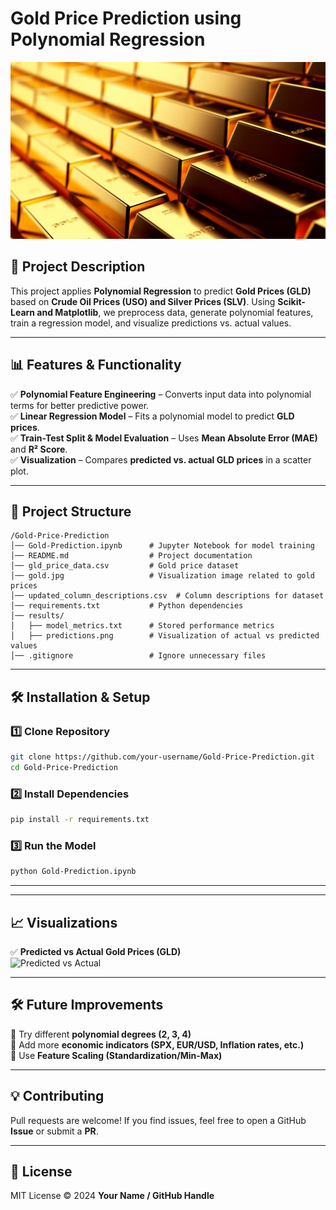 # **Gold Price Prediction using Polynomial Regression**
![gold](gold.jpg)


## **📜 Project Description**  
This project applies **Polynomial Regression** to predict **Gold Prices (GLD)** based on **Crude Oil Prices (USO) and Silver Prices (SLV)**. Using **Scikit-Learn and Matplotlib**, we preprocess data, generate polynomial features, train a regression model, and visualize predictions vs. actual values.

---

## **📊 Features & Functionality**  
✅ **Polynomial Feature Engineering** – Converts input data into polynomial terms for better predictive power.  
✅ **Linear Regression Model** – Fits a polynomial model to predict **GLD prices**.  
✅ **Train-Test Split & Model Evaluation** – Uses **Mean Absolute Error (MAE)** and **R² Score**.  
✅ **Visualization** – Compares **predicted vs. actual GLD prices** in a scatter plot.

---

## **📁 Project Structure**  
```
/Gold-Price-Prediction
│── Gold-Prediction.ipynb      # Jupyter Notebook for model training
│── README.md                  # Project documentation
│── gld_price_data.csv         # Gold price dataset
│── gold.jpg                   # Visualization image related to gold prices
│── updated_column_descriptions.csv  # Column descriptions for dataset
│── requirements.txt           # Python dependencies
│── results/
│   ├── model_metrics.txt      # Stored performance metrics
│   ├── predictions.png        # Visualization of actual vs predicted values
│── .gitignore                 # Ignore unnecessary files
```

---

## **🛠️ Installation & Setup**  
### **1️⃣ Clone Repository**  
```sh
git clone https://github.com/your-username/Gold-Price-Prediction.git
cd Gold-Price-Prediction
```

### **2️⃣ Install Dependencies**  
```sh
pip install -r requirements.txt
```

### **3️⃣ Run the Model**  
```sh
python Gold-Prediction.ipynb
```

---


---

## **📈 Visualizations**  
✅ **Predicted vs Actual Gold Prices (GLD)**  
![Predicted vs Actual](results/predictions.png)

---

## **🛠️ Future Improvements**  
🚀 Try different **polynomial degrees (2, 3, 4)**  
🚀 Add more **economic indicators (SPX, EUR/USD, Inflation rates, etc.)**  
🚀 Use **Feature Scaling (Standardization/Min-Max)**  

---

## **💡 Contributing**  
Pull requests are welcome! If you find issues, feel free to open a GitHub **Issue** or submit a **PR**.

---

## **📜 License**  
MIT License © 2024 **Your Name / GitHub Handle**

